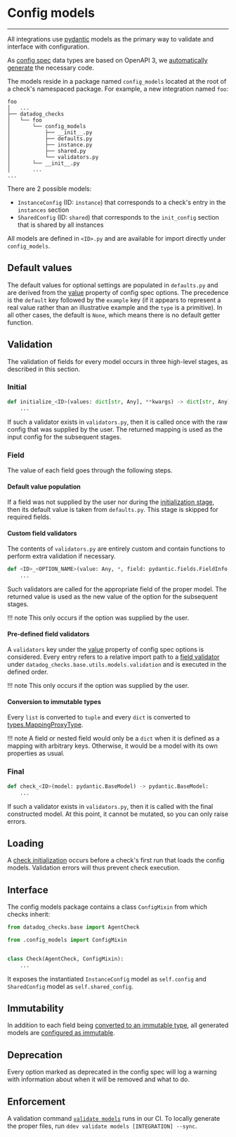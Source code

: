 # Config models

-----

All integrations use [pydantic](https://github.com/pydantic/pydantic) models as the primary way to validate and interface with configuration.

As [config spec](config-specs.md) data types are based on OpenAPI 3, we [automatically generate](https://github.com/koxudaxi/datamodel-code-generator) the necessary code.

The models reside in a package named `config_models` located at the root of a check's namespaced package. For example, a new integration named `foo`:

```
foo
│   ...
├── datadog_checks
│   └── foo
│       └── config_models
│           ├── __init__.py
│           ├── defaults.py
│           ├── instance.py
│           ├── shared.py
│           └── validators.py
│       └── __init__.py
│       ...
...
```

There are 2 possible models:

- `InstanceConfig` (ID: `instance`) that corresponds to a check's entry in the `instances` section
- `SharedConfig` (ID: `shared`) that corresponds to the `init_config` section that is shared by all instances

All models are defined in `<ID>.py` and are available for import directly under `config_models`.

## Default values

The default values for optional settings are populated in `defaults.py` and are derived from the
[value](config-specs.md#values) property of config spec options. The precedence is the `default` key
followed by the `example` key (if it appears to represent a real value rather than an illustrative example
and the `type` is a primitive). In all other cases, the default is `None`, which means there is no default
getter function.

## Validation

The validation of fields for every model occurs in three high-level stages, as described in this section.

### Initial

```python
def initialize_<ID>(values: dict[str, Any], **kwargs) -> dict[str, Any]:
    ...
```

If such a validator exists in `validators.py`, then it is called once with the raw config that was supplied by the user.
The returned mapping is used as the input config for the subsequent stages.

### Field

The value of each field goes through the following steps.

#### Default value population

If a field was not supplied by the user nor during the [initialization stage](#initial), then its default value is
taken from `defaults.py`. This stage is skipped for required fields.

#### Custom field validators

The contents of `validators.py` are entirely custom and contain functions to perform extra validation if necessary.

```python
def <ID>_<OPTION_NAME>(value: Any, *, field: pydantic.fields.FieldInfo, **kwargs) -> Any:
    ...
```

Such validators are called for the appropriate field of the proper model. The returned value is used as the
new value of the option for the subsequent stages.

!!! note
    This only occurs if the option was supplied by the user.

#### Pre-defined field validators

A `validators` key under the [value](https://datadoghq.dev/integrations-core/meta/config-specs/#values) property of config
spec options is considered. Every entry refers to a relative import path to a [field validator](#custom-field-validators)
under `datadog_checks.base.utils.models.validation` and is executed in the defined order.

!!! note
    This only occurs if the option was supplied by the user.

#### Conversion to immutable types

Every `list` is converted to `tuple` and every `dict` is converted to [types.MappingProxyType](https://docs.python.org/3/library/types.html#types.MappingProxyType).

!!! note
    A field or nested field would only be a `dict` when it is defined as a mapping with arbitrary keys. Otherwise, it would be a model with its own properties as usual.

### Final

```python
def check_<ID>(model: pydantic.BaseModel) -> pydantic.BaseModel:
    ...
```

If such a validator exists in `validators.py`, then it is called with the final constructed model. At this point, it cannot
be mutated, so you can only raise errors.

## Loading

A [check initialization](https://datadoghq.dev/integrations-core/base/basics/#check-initializations) occurs before a check's first
run that loads the config models. Validation errors will thus prevent check execution.

## Interface

The config models package contains a class `ConfigMixin` from which checks inherit:

```python
from datadog_checks.base import AgentCheck

from .config_models import ConfigMixin


class Check(AgentCheck, ConfigMixin):
    ...
```

It exposes the instantiated `InstanceConfig` model as `self.config` and `SharedConfig` model as `self.shared_config`.

## Immutability

In addition to each field being [converted to an immutable type](#conversion-to-immutable-types), all generated models are [configured as immutable](https://docs.pydantic.dev/2.0/usage/models/#faux-immutability).

## Deprecation

Every option marked as deprecated in the config spec will log a warning with information about when it will be removed and what to do.

## Enforcement

A validation command [`validate models`](../ddev/cli.md#ddev-validate-models) runs in our CI. To locally generate the proper files, run `ddev validate models [INTEGRATION] --sync`.

